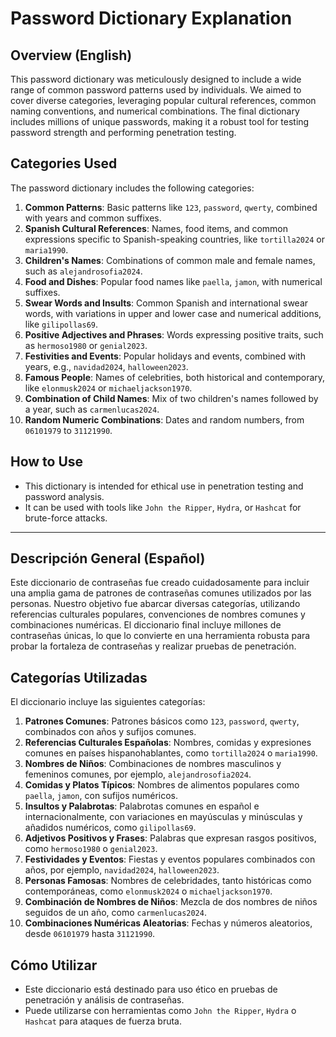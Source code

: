 # Password Dictionary Explanation

## Overview (English)
This password dictionary was meticulously designed to include a wide range of common password patterns used by individuals. We aimed to cover diverse categories, leveraging popular cultural references, common naming conventions, and numerical combinations. The final dictionary includes millions of unique passwords, making it a robust tool for testing password strength and performing penetration testing.

## Categories Used
The password dictionary includes the following categories:

1. **Common Patterns**: Basic patterns like `123`, `password`, `qwerty`, combined with years and common suffixes.
2. **Spanish Cultural References**: Names, food items, and common expressions specific to Spanish-speaking countries, like `tortilla2024` or `maria1990`.
3. **Children's Names**: Combinations of common male and female names, such as `alejandrosofia2024`.
4. **Food and Dishes**: Popular food names like `paella`, `jamon`, with numerical suffixes.
5. **Swear Words and Insults**: Common Spanish and international swear words, with variations in upper and lower case and numerical additions, like `gilipollas69`.
6. **Positive Adjectives and Phrases**: Words expressing positive traits, such as `hermoso1980` or `genial2023`.
7. **Festivities and Events**: Popular holidays and events, combined with years, e.g., `navidad2024`, `halloween2023`.
8. **Famous People**: Names of celebrities, both historical and contemporary, like `elonmusk2024` or `michaeljackson1970`.
9. **Combination of Child Names**: Mix of two children's names followed by a year, such as `carmenlucas2024`.
10. **Random Numeric Combinations**: Dates and random numbers, from `06101979` to `31121990`.

## How to Use
- This dictionary is intended for ethical use in penetration testing and password analysis.
- It can be used with tools like `John the Ripper`, `Hydra`, or `Hashcat` for brute-force attacks.

---

## Descripción General (Español)
Este diccionario de contraseñas fue creado cuidadosamente para incluir una amplia gama de patrones de contraseñas comunes utilizados por las personas. Nuestro objetivo fue abarcar diversas categorías, utilizando referencias culturales populares, convenciones de nombres comunes y combinaciones numéricas. El diccionario final incluye millones de contraseñas únicas, lo que lo convierte en una herramienta robusta para probar la fortaleza de contraseñas y realizar pruebas de penetración.

## Categorías Utilizadas
El diccionario incluye las siguientes categorías:

1. **Patrones Comunes**: Patrones básicos como `123`, `password`, `qwerty`, combinados con años y sufijos comunes.
2. **Referencias Culturales Españolas**: Nombres, comidas y expresiones comunes en países hispanohablantes, como `tortilla2024` o `maria1990`.
3. **Nombres de Niños**: Combinaciones de nombres masculinos y femeninos comunes, por ejemplo, `alejandrosofia2024`.
4. **Comidas y Platos Típicos**: Nombres de alimentos populares como `paella`, `jamon`, con sufijos numéricos.
5. **Insultos y Palabrotas**: Palabrotas comunes en español e internacionalmente, con variaciones en mayúsculas y minúsculas y añadidos numéricos, como `gilipollas69`.
6. **Adjetivos Positivos y Frases**: Palabras que expresan rasgos positivos, como `hermoso1980` o `genial2023`.
7. **Festividades y Eventos**: Fiestas y eventos populares combinados con años, por ejemplo, `navidad2024`, `halloween2023`.
8. **Personas Famosas**: Nombres de celebridades, tanto históricas como contemporáneas, como `elonmusk2024` o `michaeljackson1970`.
9. **Combinación de Nombres de Niños**: Mezcla de dos nombres de niños seguidos de un año, como `carmenlucas2024`.
10. **Combinaciones Numéricas Aleatorias**: Fechas y números aleatorios, desde `06101979` hasta `31121990`.

## Cómo Utilizar
- Este diccionario está destinado para uso ético en pruebas de penetración y análisis de contraseñas.
- Puede utilizarse con herramientas como `John the Ripper`, `Hydra` o `Hashcat` para ataques de fuerza bruta.
